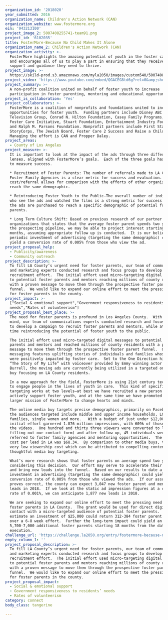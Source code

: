 ```yaml
---
organization_id: '2018020'
year_submitted: 2016
organization_name: Children's Action Network (CAN)
organization_website: www.fostermore.org
ein: '943213100'
project_image_2: 5007408255741-team91.png
project_id: '6102035'
title: FosterMore-Because No Child Makes It Alone
organization_name_2: Children's Action Network (CAN)
organization_activity: >-
  FosterMore highlights the amazing potential of youth in the foster care system
  and encourages all of us to play a part in ensuring that they receive the
  support and guidance they need to thrive.
project_image: >-
  https://skild-prod.s3.amazonaws.com/myla2050/images/custom540/5007408255741-team91.png
project_video: 'https://www.youtube.com/embed/QGACEG8td6g?rel=0&amp;showinfo=0'
project_summary: >-
  A non-profit coalition united on behalf of foster youth to increase
  participation in foster parenting, mentoring and educational opportunities.
project_is_collaboration: 'Yes'
project_collaborators: >-
  FosterMore is a coalition of nonprofits and foundations united to increase
  opportunities for foster youth.  Funding partners include Disney ABC
  Television Group, Conrad N. Hilton Foundation, Casey Family Programs, Pritzker
  Foster Care Initiative, Stuart Foundation, Entertainment Industry Foundation
  and Ralph M. Parsons Foundation. Nonprofit partners include First Star,
  StoryCorps, The Jewish Board, Foster Care 2 Success and Raise a Child. 
  Managing the effort is CAN and Propper Daley.
project_areas:
  - County of Los Angeles
project_measure: >-
  It is important to look at the impact of the ads through three different
  lenses, aligned with FosterMore’s goals.  Each of the three goals has a metric
  to measure success.

  * Recruitment of Foster Parents: The number of referrals made to LA County
  Foster Family Agencies is a clear metric for success and evaluation.  The
  cost/referral allows for comparison with the efforts of other organizations to
  reach the same demographic.

  * Reintroducing Foster Youth to the Public—The overall number of individuals
  who see the ads and watched the films is a strong metric for success because
  the ads are purchased to reach a specific demographic of potential foster
  parents.

  * Long Term Culture Shift: Based on previous research of our partner
  organizations that states that the average foster parent spends two years in
  the prospecting pipeline, we may be able to project interest starting in 18-24
  months, assuming appropriate follow up is conducted.  It is our belief that a
  periodic investment of advertising (targeting the same demographic) could
  yield a conversion rate of 0.005% from those who view the ad.
project_proposal_help:
  - Publicity/awareness
  - Community outreach
project_description: >-
  To fill LA County’s urgent need for foster parents, our team of communications
  and marketing experts conducted research and focus groups to develop an online
  recruitment effort.  The initial effort used micro-targeting digital messages
  to potential foster parents and mentors reaching millions of county residents
  with a proven message to move them through the prospective foster parent
  funnel.  We would like to expand our online effort to meet the pressing need
  for foster parents in the county.
project_impact: >-
  ["Social & emotional support","Government responsiveness to residents’
  needs","Rates of volunteerism"]
project_proposal_best_place: >-
  The need for foster parents is profound in Los Angeles County.  With this in
  mind, our team of communications experts conducted research and focus groups
  to develop a campaign to recruit foster parents and mentors, while at the same
  time reintroducing the potential of foster youth to the public.  

  The initial effort used micro-targeted digital messages to potential foster
  parents and mentors and reached millions of county residents with a proven
  message to move them through the prospective foster parent funnel.  Our
  messaging features uplifting stories of individuals and families whose lives
  were positively impacted by foster care.  Set to the One Direction hit song
  “The Story of My Life” with voiceover provided by Emmy winning actor Ty
  Burrell, the moving ads are currently being utilized in a targeted online ad
  buy focusing on LA County residents.  

  In a new approach for the field, FosterMore is using 21st century techniques
  to engage people in the lives of youth in care.  This kind of specific
  targeting works at two levels—at best we have recruited a new person to
  actively support foster youth, and at the same time we have promoted the
  larger mission of FosterMore to change hearts and minds.  

  The online media buy targets precise demographics, primarily on Facebook and
  the audiences targeted include middle and upper income households, LGBT
  families, single women and more.   With a budget of just under $12,000 the
  initial effort garnered 1.876 million impressions, with 609k of those watching
  the videos.  One hundred and thirty three viewers were converted to leads (by
  filling out our contact form) and after follow up, 45 individuals were
  referred to foster family agencies and mentoring opportunities.  The overall
  cost per lead in LA was $68.34.  By comparison to other media buys, this is a
  very low viewership cost which can be attributed to compelling content and
  thoughtful media buy targeting. 

  What’s more research shows that foster parents on average spend two years
  considering this decision.  Our effort may serve to accelerate their decision
  and bring new leads into the funnel.  Based on our results to date a periodic
  investment in advertising (targeting the same demographic) could yield a
  conversion rate of 0.005% from those who viewed the ads.  If our assumption
  proves correct, the county can expect 3,047 new foster parent and mentoring
  leads in 2018.  If we look at the static ad impression figures at a conversion
  rate of 0.001%, we can anticipate 1,877 new leads in 2018. 

  We are seeking to expand our online effort to meet the pressing need for
  foster parents in LA County.  The grant would be used for direct digital
  contact with a micro-targeted audience of potential foster parents.  We
  estimate an investment of $25,000 could return 312-384 foster parent leads
  over a 6-8 week effort.  Further the long-term impact could yield an estimated
  5,700-7,000 additional foster parents starting 18 months from the date of
  execution.
challenge_url: 'https://challenge.la2050.org/entry/fostermore-because-no-child-makes-it-alone'
empty_column_1: ''
project_proposal_description: >-
  To fill LA County’s urgent need for foster parents, our team of communications
  and marketing experts conducted research and focus groups to develop an online
  recruitment effort.  The initial effort used micro-targeting digital messages
  to potential foster parents and mentors reaching millions of county residents
  with a proven message to move them through the prospective foster parent
  funnel.  We would like to expand our online effort to meet the pressing need
  for foster parents in the county.
project_proposal_impact:
  - Social & emotional support
  - Government responsiveness to residents’ needs
  - Rates of volunteerism
category: connect
body_class: tangerine

---
```

